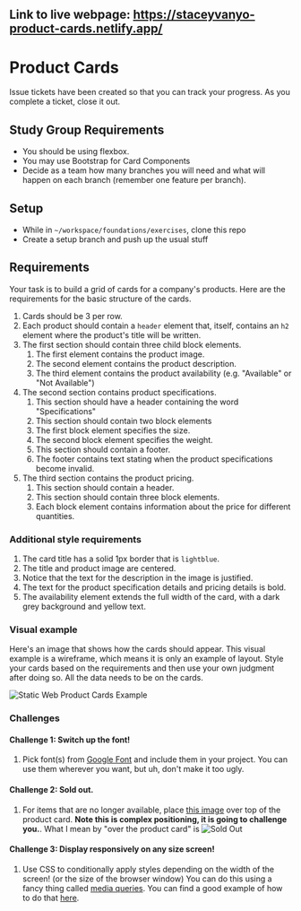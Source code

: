 ## Link to live webpage: https://staceyvanyo-product-cards.netlify.app/

# Product Cards

Issue tickets have been created so that you can track your progress. As you complete a ticket, close it out.

## Study Group Requirements

- You should be using flexbox. 
- You may use Bootstrap for Card Components
- Decide as a team how many branches you will need and what will happen on each branch (remember one feature per branch).

## Setup
* While in `~/workspace/foundations/exercises`, clone this repo
* Create a setup branch and push up the usual stuff

## Requirements

Your task is to build a grid of cards for a company's products. Here are the requirements for the basic structure of the cards.

1. Cards should be 3 per row.
1. Each product should contain a `header` element that, itself, contains an `h2` element where the product's title will be written.
1. The first section should contain three child block elements.
    1. The first element contains the product image.
    1. The second element contains the product description.
    1. The third element contains the product availability (e.g. "Available" or "Not Available")
1. The second section contains product specifications.
    1. This section should have a header containing the word "Specifications"
    1. This section should contain two block elements
    1. The first block element specifies the size.
    1. The second block element specifies the weight.
    1. This section should contain a footer.
    1. The footer contains text stating when the product specifications become invalid.
1. The third section contains the product pricing.
    1. This section should contain a header.
    1. This section should contain three block elements.
    1. Each block element contains information about the price for different quantities.

### Additional style requirements

1. The card title has a solid 1px border that is `lightblue`.
1. The title and product image are centered.
1. Notice that the text for the description in the image is justified.
1. The text for the product specification details and pricing details is bold.
1. The availability element extends the full width of the card, with a dark grey background and yellow text.

### Visual example

Here's an image that shows how the cards should appear. This visual example is a wireframe, which means it is only an example of layout. Style your cards based on the requirements and then use your own judgment after doing so. All the data needs to be on the cards. 

![Static Web Product Cards Example](https://github.com/nss-nightclass-projects/exercise-vault/blob/master/images/SW_HTML_CSS_exercise.png)


### Challenges

#### Challenge 1: Switch up the font!
1. Pick font(s) from [Google Font](https://fonts.google.com/) and include them in your project. You can use them wherever you want, but uh, don't make it too ugly. 

#### Challenge 2: Sold out.
1. For items that are no longer available, place [this image](https://raw.githubusercontent.com/morecallan/css102-e6/master/images/soldOut.png) over top of the product card. **Note this is complex positioning, it is going to challenge you.**. What I mean by "over the product card" is ![Sold Out](https://raw.githubusercontent.com/morecallan/css102-e6/master/images/CSS102-Mockup.png)

#### Challenge 3: Display responsively on any size screen!
1. Use CSS to conditionally apply styles depending on the width of the screen! (or the size of the browser window) You can do this using a fancy thing called [media queries](https://developer.mozilla.org/en-US/docs/Web/CSS/Media_Queries/Using_media_queries). You can find a good example of how to do that [here](https://css-tricks.com/designing-a-product-page-layout-with-flexbox/#article-header-id-4).
